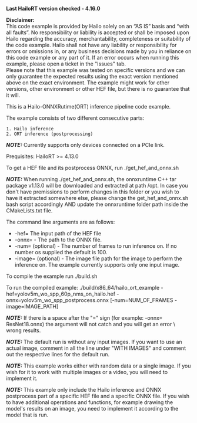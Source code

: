 **Last HailoRT version checked - 4.16.0**

**Disclaimer:** <br />
This code example is provided by Hailo solely on an “AS IS” basis and “with all faults”. No responsibility or liability is accepted or shall be imposed upon Hailo regarding the accuracy, merchantability, completeness or suitability of the code example. Hailo shall not have any liability or responsibility for errors or omissions in, or any business decisions made by you in reliance on this code example or any part of it. If an error occurs when running this example, please open a ticket in the "Issues" tab.<br />
Please note that this example was tested on specific versions and we can only guarantee the expected results using the exact version mentioned above on the exact environment. The example might work for other versions, other environment or other HEF file, but there is no guarantee that it will.


This is a Hailo-ONNXRutime(ORT) inference pipeline code example.

The example consists of two different consecutive parts:

    1. Hailo inference
    2. ORT inference (postprocessing)

**_NOTE:_** Currently supports only devices connected on a PCIe link.

Prequisites:
HailoRT >= 4.13.0


To get a HEF file and its postprocess ONNX, run ./get_hef_and_onnx.sh 

**_NOTE:_** When running ./get_hef_and_onnx.sh, the onnxruntime C++ tar package v1.13.0 will be downloaded and extracted at path /opt. In case you don't have premissions to perform changes in this folder or you wish to have it extracted somewhere else, please change the get_hef_and_onnx.sh bash script accordingly AND update the onnxruntime folder path inside the CMakeLists.txt file. 

The command line arguments are as follows:

- -hef= The input path of the HEF file
- -onnx= - The path to the ONNX file.
- -num= (optional) - The number of frames to run inference on. If no number os supplied the default is 100. 
- -image= (optional) - The image file path for the image to perform the inference on. The example currently supports only one input image.

To compile the example run ./build.sh

To run the compiled example:
./build/x86_64/hailo_ort_example -hef=yolov5m_wo_spp_60p_nms_on_hailo.hef -onnx=yolov5m_wo_spp_postprocess.onnx [-num=NUM_OF_FRAMES -image=IMAGE_PATH]

**_NOTE:_** If there is a space after the "=" sign (for example: -onnx= ResNet18.onnx) the argument will not catch and you will get an error \ wrong results.

**_NOTE:_** The default run is without any input images. If you want to use an actual image, comment in all the line under "WITH IMAGES" and comment out the respective lines for the default run.

**_NOTE:_** This example works either with random data or a single image. If you wish for it to work with multiple images or a video, you will need to implement it.

**_NOTE:_** This example only include the Hailo inference and ONNX postprocess part of a specific HEF file and a specific ONNX file. If you wish to have additional operations and functions, for example drawing the model's results on an image, you need to implement it according to the model that is run.

